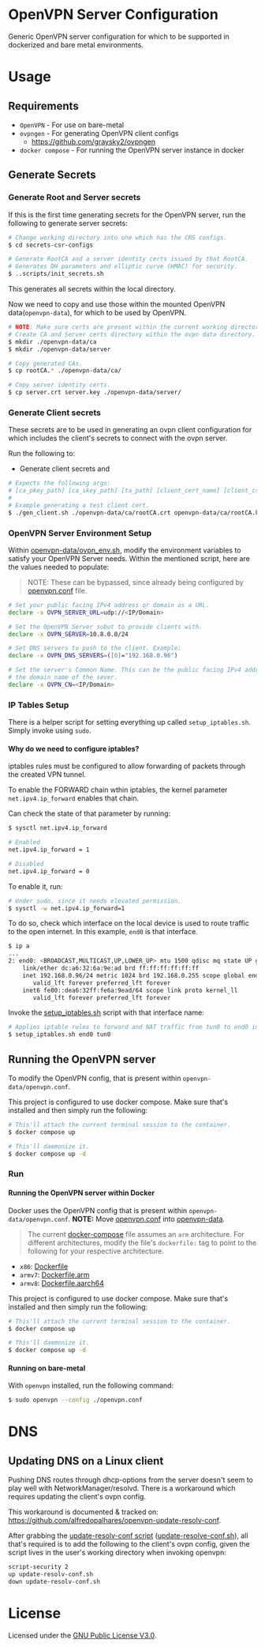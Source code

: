 # OpenVPN Server Configuration
Generic OpenVPN server configuration for which to be supported in dockerized and
bare metal environments.

# Usage
## Requirements
- `OpenVPN` - For use on bare-metal
- `ovpngen` - For generating OpenVPN client configs
  - https://github.com/graysky2/ovpngen
- `docker compose` - For running the OpenVPN server instance in docker

## Generate Secrets
### Generate Root and Server secrets
If this is the first time generating secrets for the OpenVPN server, run the following
to generate server secrets:
```sh
# Change working directory into one which has the CRS configs.
$ cd secrets-csr-configs

# Generate RootCA and a server identity certs issued by that RootCA.
# Generates DH parameters and elliptic curve (HMAC) for security.
$ ..scripts/init_secrets.sh
```

This generates all secrets within the local directory.

Now we need to copy and use those within the mounted OpenVPN data(`openvpn-data`), for which to be used
by OpenVPN.
```sh
# NOTE: Make sure certs are present within the current working directory.
# Create CA and Server certs directory within the ovpn data directory.
$ mkdir ./openvpn-data/ca
$ mkdir ./openvpn-data/server

# Copy generated CAs.
$ cp rootCA.* ./openvpn-data/ca/

# Copy server identity certs.
$ cp server.crt server.key ./openvpn-data/server/
```

### Generate Client secrets
These secrets are to be used in generating an ovpn client configuration for which
includes the client's secrets to connect with the ovpn server.

Run the following to:
- Generate client secrets and
```sh
# Expects the following args:
# [ca_pkey_path] [ca_skey_path] [ta_path] [client_cert_name] [client_csr_conf_path] [server_name]
#
# Example generating a test client cert.
$ ./gen_client.sh ./openvpn-data/ca/rootCA.crt openvpn-data/ca/rootCA.key openvpn-data/server/ta.key test ./secrets-csr-configs/client_csr.conf some.server.com
```

### OpenVPN Server Environment Setup
Within [openvpn-data/ovpn_env.sh](openvpn-data/ovpn_env.sh), modify the environment variables to satisfy
your OpenVPN Server needs. Within the mentioned script, here are the values needed
to populate:
> NOTE: These can be bypassed, since already being configured by [openvpn.conf](./openvpn.conf) file.

```sh
# Set your public facing IPv4 address or domain as a URL.
declare -x OVPN_SERVER_URL=udp://<IP/Domain>

# Set the OpenVPN Server subut to provide clients with.
declare -x OVPN_SERVER=10.8.0.0/24

# Set DNS servers to push to the client. Example:
declare -x OVPN_DNS_SERVERS=([0]="192.168.0.96")

# Set the server's Common Name. This can be the public facing IPv4 address or
# the domain name of the sever.
declare -x OVPN_CN=<IP/Domain>
```

### IP Tables Setup
There is a helper script for setting everything up called `setup_iptables.sh`. Simply invoke using `sudo`.

#### Why do we need to configure iptables?
iptables rules must be configured to allow forwarding of packets through the created VPN tunnel.

To enable the FORWARD chain wthin iptables, the kernel parameter `net.ipv4.ip_forward` enables that chain.

Can check the state of that parameter by running:
```sh
$ sysctl net.ipv4.ip_forward

# Enabled
net.ipv4.ip_forward = 1

# Disabled
net.ipv4.ip_forward = 0
```

To enable it, run:
```sh
# Under sudo, since it needs elevated permission.
$ sysctl -w net.ipv4.ip_forward=1
```

To do so, check which interface on the local device is used to route traffic to the open internet.
In this example, `end0` is that interface.
```sh
$ ip a
...
2: end0: <BROADCAST,MULTICAST,UP,LOWER_UP> mtu 1500 qdisc mq state UP group default qlen 1000
    link/ether dc:a6:32:6a:9e:ad brd ff:ff:ff:ff:ff:ff
    inet 192.168.0.96/24 metric 1024 brd 192.168.0.255 scope global end0
       valid_lft forever preferred_lft forever
    inet6 fe80::dea6:32ff:fe6a:9ead/64 scope link proto kernel_ll
       valid_lft forever preferred_lft forever
```

Invoke the [setup_iptables.sh](./scripts/setup_iptables.sh) script with that interface name:
```sh
# Applies iptable rules to forward and NAT traffic from tun0 to end0 interface.
$ setup_iptables.sh end0 tun0
```

## Running the OpenVPN server
To modify the OpenVPN config, that is present within `openvpn-data/openvpn.conf`.

This project is configured to use docker compose. Make sure that's installed and then simply
run the following:
```sh
# This'll attach the current terminal session to the container.
$ docker compose up

# This'll daemonize it.
$ docker compose up -d
```

### Run
#### Running the OpenVPN server within Docker
Docker uses the OpenVPN config that is present within `openvpn-data/openvpn.conf`.
**NOTE:** Move [openvpn.conf](./openvpn.conf) into [openvpn-data](./openvpn-data).

> The current [docker-compose](./docker-compose.yaml) file assumes an `arm` architecture.
> For different architectures, modify the file's `dockerfile:` tag to point to the following
> for your respective architecture.

- `x86`: [Dockerfile](./docker-openvpn/Dockerfile)
- `armv7`: [Dockerfile.arm](./docker-openvpn/Dockerfile.arm)
- `armv8`: [Dockerfile.aarch64](./docker-openvpn/Dockerfile.aarch64)


This project is configured to use docker compose. Make sure that's installed and then simply
run the following:
```sh
# This'll attach the current terminal session to the container.
$ docker compose up

# This'll daemonize it.
$ docker compose up -d
```

#### Running on bare-metal
With `openvpn` installed, run the following command:
```sh
$ sudo openvpn --config ./openvpn.conf
```

# DNS
## Updating DNS on a Linux client
Pushing DNS routes through dhcp-options from the server doesn't seem to play well with
NetworkManager/resolvd. There is a workaround which requires updating the client's ovpn config.

This workaround is documented & tracked on: https://github.com/alfredopalhares/openvpn-update-resolv-conf.


After grabbing the [update-resolv-conf script][update-resolv-conf] ([update-resolve-conf.sh](./scripts/update-resolv-conf.sh)), all that's required is to add
the following to the client's ovpn config, given the script lives in the user's working directory
when invoking openvpn:
```sh
script-security 2
up update-resolv-conf.sh
down update-resolv-conf.sh
```

# License
Licensed under the [GNU Public License V3.0](./LICENSE).


[update-resolv-conf]: https://github.com/alfredopalhares/openvpn-update-resolv-conf/blob/master/update-resolv-conf.sh

